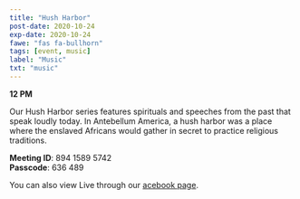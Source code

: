 ```yaml
---
title: "Hush Harbor"
post-date: 2020-10-24
exp-date: 2020-10-24
fawe: "fas fa-bullhorn"
tags: [event, music]
label: "Music"
txt: "music"
---
```

**12 PM**

Our Hush Harbor series features spirituals and speeches from the past that speak loudly today. In Antebellum America, a hush harbor was a place where the enslaved Africans would gather in secret to practice religious traditions.

<p class="text-danger"><b>Meeting ID</b>: 894 1589 5742
<br>
<b>Passcode</b>: 636 489
</p>

You can also view Live through our <a href="https://www.facebook.com/SBAParish" target="_blank"><span class="fab fa-facebook fa-2x wow flash" data-wow-delay="5s"></span>acebook page</a>.